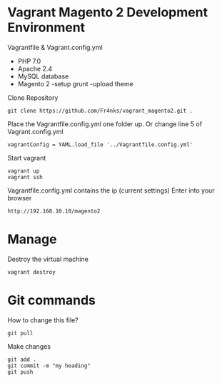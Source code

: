 # Vagrant Magento 2 Development Environment
Vagrantfile & Vagrant.config.yml

- PHP 7.0
- Apache 2.4
- MySQL database
- Magento 2 -setup grunt -upload theme

Clone Repository
```
git clone https://github.com/Fr4nks/vagrant_magento2.git .
```
Place the Vagrantfile.config.yml one folder up. Or change line 5 of Vagrant.config.yml
```
vagrantConfig = YAML.load_file '../Vagrantfile.config.yml'
```
Start vagrant
```
vagrant up
vagrant ssh
```
Vagrantfile.config.yml contains the ip (current settings)
Enter into your browser
```
http://192.168.10.10/magento2
```

# Manage
Destroy the virtual machine 
```
vagrant destroy
```
# Git commands
How to change this file?
```
git pull
```
Make changes
```
git add .
git commit -m "my heading"
git push
```
